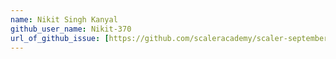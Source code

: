 ```yaml
---
name: Nikit Singh Kanyal
github_user_name: Nikit-370
url_of_github_issue: [https://github.com/scaleracademy/scaler-september-open-source-challenge/issues/917](https://github.com/scaleracademy/scaler-september-open-source-challenge/pull/917#issue-1363382683)
---
```

